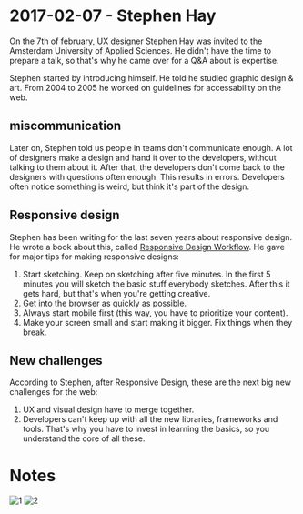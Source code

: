 # 2017-02-07 - Stephen Hay
On the 7th of february, UX designer Stephen Hay was invited to the Amsterdam University of Applied Sciences. He didn't have the time to prepare a talk, so that's why he came over for a Q&A about is expertise.

Stephen started by introducing himself. He told he studied graphic design & art. From 2004 to 2005 he worked on guidelines for accessability on the web.

## miscommunication
Later on, Stephen told us people in teams don't communicate enough. A lot of designers make a design and hand it over to the developers, without talking to them about it. After that, the developers don't come back to the designers with questions often enough. This results in errors. Developers often notice something is weird, but think it's part of the design.

## Responsive design
Stephen has been writing for the last seven years about responsive design. He wrote a book about this, called [Responsive Design Workflow](https://www.amazon.com/Responsive-Design-Workflow-Stephen-Hay/dp/0321887867). He gave for major tips for making responsive designs:
1. Start sketching. Keep on sketching after five minutes. In the first 5 minutes you will sketch the basic stuff everybody sketches. After this it gets hard, but that's when you're getting creative.
2. Get into the browser as quickly as possible.
3. Always start mobile first (this way, you have to prioritize your content).
4. Make your screen small and start making it bigger. Fix things when they break. 

## New challenges
According to Stephen, after Responsive Design, these are the next big new challenges for the web:
1. UX and visual design have to merge together.
2. Developers can't keep up with all the new libraries, frameworks and tools. That's why you have to invest in learning the basics, so you understand the core of all these.

# Notes
![1](https://lh4.googleusercontent.com/_PYzVEv6T1yEA412zIkF5oXaFzi4aRMTlJEqB4csbLURlfOKT0A1ouPbcWNPHvNgN0gzqmc56RVEY_o=w2560-h1352-rw)
![2](https://lh6.googleusercontent.com/z8i4QAII-16gFuVm7HXj_7IkIE6yDC6gxlIWm_KufXc0eTu7Ir-yka3QPa-iHctqOI72atU0BMgHDew=w2560-h1352-rw)

